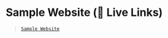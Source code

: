 # Sample Website (🔗 Live Links)

> [`Sample Website`](https://thatbeautifuldream.github.io/pepcoding-webdev/lecture-006/index.html)

